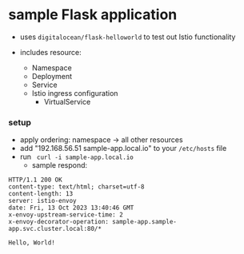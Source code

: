# sample Flask application

- uses `digitalocean/flask-helloworld` to test out Istio functionality

- includes resource:
  - Namespace
  - Deployment
  - Service
  - Istio ingress configuration
    - VirtualService

### setup
- apply ordering: namespace -> all other resources
- add "192.168.56.51   sample-app.local.io" to your `/etc/hosts` file
- run ` curl -i sample-app.local.io`
  - sample respond:
```shell
HTTP/1.1 200 OK
content-type: text/html; charset=utf-8
content-length: 13
server: istio-envoy
date: Fri, 13 Oct 2023 13:40:46 GMT
x-envoy-upstream-service-time: 2
x-envoy-decorator-operation: sample-app.sample-app.svc.cluster.local:80/*

Hello, World!
```